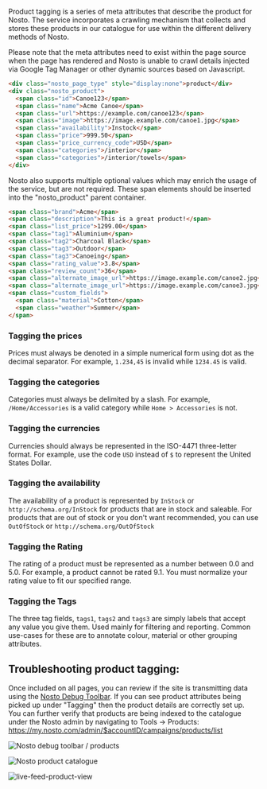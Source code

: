 Product tagging is a series of meta attributes that describe the product for Nosto. The service incorporates a crawling mechanism that collects and stores these products in our catalogue for use within the different delivery methods of Nosto. 

Please note that the meta attributes need to exist within the page source when the page has rendered and Nosto is unable to crawl details injected via Google Tag Manager or other dynamic sources based on Javascript.

```html
<div class="nosto_page_type" style="display:none">product</div>
<div class="nosto_product"> 
  <span class="id">Canoe123</span>
  <span class="name">Acme Canoe</span>
  <span class="url">https://example.com/canoe123</span>
  <span class="image">https://image.example.com/canoe1.jpg</span>
  <span class="availability">Instock</span>
  <span class="price">999.50</span>
  <span class="price_currency_code">USD</span>
  <span class="categories">/interior</span>
  <span class="categories">/interior/towels</span>
</div>
```

Nosto also supports multiple optional values which may enrich the usage of the service, but are not required. These span elements should be inserted into the "nosto_product" parent container.

```html
<span class="brand">Acme</span>
<span class="description">This is a great product!</span>
<span class="list_price">1299.00</span>
<span class="tag1">Aluminium</span>
<span class="tag2">Charcoal Black</span>
<span class="tag3">Outdoor</span>
<span class="tag3">Canoeing</span>
<span class="rating_value">3.8</span>
<span class="review_count">36</span>
<span class="alternate_image_url">https://image.example.com/canoe2.jpg</span>
<span class="alternate_image_url">https://image.example.com/canoe3.jpg</span>
<span class="custom_fields">
  <span class="material">Cotton</span>
  <span class="weather">Summer</span>
</span>
```

### Tagging the prices

Prices must always be denoted in a simple numerical form using dot as the decimal separator. For example, `1.234,45` is invalid while `1234.45` is valid. 

### Tagging the categories

Categories must always be delimited by a slash. For example, `/Home/Accessories` is a valid category while `Home > Accessories` is not.

### Tagging the currencies

Currencies should always be represented in the ISO-4471 three-letter format. For example, use the code `USD` instead of `$` to represent the United States Dollar.

### Tagging the availability

The availability of a product is represented by `InStock` or `http://schema.org/InStock` for products that are in stock and saleable. For products that are out of stock or you don't want recommended, you can use `OutOfStock` or `http://schema.org/OutOfStock`

### Tagging the Rating

The rating of a product must be represented as a number between 0.0 and 5.0. For example, a product cannot be rated 9.1. You must normalize your rating value to fit our specified range.

### Tagging the Tags

The three tag fields, `tags1`, `tags2` and `tags3` are simply labels that accept any value you give them. Used mainly for filtering and reporting. Common use-cases for these are to annotate colour, material or other grouping attributes.

## Troubleshooting product tagging:
Once included on all pages, you can review if the site is transmitting data using the [Nosto Debug Toolbar](https://help.nosto.com/get-started/guides/how-to-use-the-nosto-debug-toolbar). If you can see product attributes being picked up under "Tagging" then the product details are correctly set up. You can further verify that products are being indexed to the catalogue under the Nosto admin by navigating to Tools → Products: https://my.nosto.com/admin/$accountID/campaigns/products/list


![Nosto debug toolbar / products](https://nosto-campaign-assets.s3.amazonaws.com/images/nosto-product-tagging.png)

![Nosto product catalogue](https://nosto-campaign-assets.s3.amazonaws.com/images/nosto-product-catalogue.png)

![live-feed-product-view](https://nosto-campaign-assets.s3.amazonaws.com/images/live-feed-view.png)
 